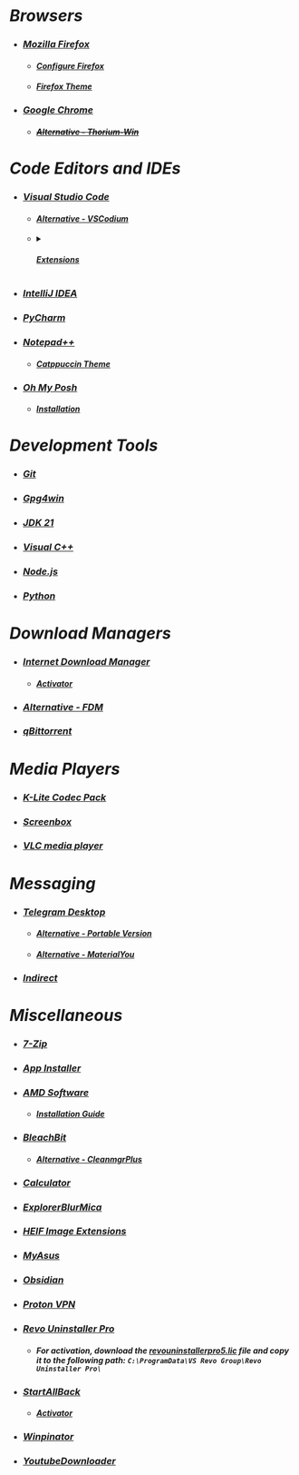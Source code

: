 # _Browsers_
  - ### _[Mozilla Firefox](https://www.mozilla.org/en-US/firefox/all/#product-desktop-release)_
    - #### _[Configure Firefox](https://github.com/amitxv/PC-Tuning/blob/main/docs/post-install.md#configure-a-web-browser)_
    - #### _[Firefox Theme](https://github.com/datguypiko/Firefox-Mod-Blur)_
  - ### _[Google Chrome](https://www.google.com/intl/en/chrome/?standalone=1)_
    - #### _[~~Alternative - Thorium-Win~~](https://github.com/Alex313031/Thorium-Win)_

# _Code Editors and IDEs_
  - ### _[Visual Studio Code](https://code.visualstudio.com/download)_
    - #### _[Alternative - VSCodium](https://github.com/VSCodium/vscodium)_

    - <details>
        <summary><h4><i><a href="https://marketplace.visualstudio.com">Extensions</a></i></h4></summary>
        <ul>
          <li><h5><i><a href="https://marketplace.visualstudio.com/items?itemName=dbaeumer.vscode-eslint">ESLint</a></i></h5></li>
          <li><h5><i><a href="https://marketplace.visualstudio.com/items?itemName=eamodio.gitlens">GitLens</a></i></h5></li>
          <li><h5><i><a href="https://marketplace.visualstudio.com/items?itemName=GitHub.vscode-github-actions">GitHub Actions</a></i></h5></li>
          <li><h5><i><a href="https://marketplace.visualstudio.com/items?itemName=redhat.java">Language Support for Java</a></i></h5></li>
          <li><h5><i><a href="https://marketplace.visualstudio.com/items?itemName=ritwickdey.LiveServer">Live Server</a></i></h5></li>
          <li><h5><i><a href="https://marketplace.visualstudio.com/items?itemName=PKief.material-icon-theme">Material Icon Theme</a></i></h5></li>
          <li><h5><i><a href="https://marketplace.visualstudio.com/items?itemName=ms-vscode.makefile-tools">Makefile Tools</a></i></h5></li>
          <li><h5><i><a href="https://marketplace.visualstudio.com/items?itemName=DavidAnson.vscode-markdownlint">Markdown Lint</a></i></h5></li>
          <li><h5><i><a href="https://marketplace.visualstudio.com/items?itemName=esbenp.prettier-vscode">Prettier</a></i></h5></li>
          <li><h5><i><a href="https://marketplace.visualstudio.com/items?itemName=ms-vscode.PowerShell">PowerShell</a></i></h5></li>
          <li><h5><i><a href="https://marketplace.visualstudio.com/items?itemName=ms-python.pylint">Pylint</a></i></h5></li>
          <li><h5><i><a href="https://marketplace.visualstudio.com/items?itemName=ms-python.python">Python</a></i></h5></li>
          <li><h5><i><a href="https://marketplace.visualstudio.com/items?itemName=ms-vscode-remote.remote-ssh">Remote SSH</a></i></h5></li>
          <li><h5><i><a href="https://marketplace.visualstudio.com/items?itemName=redhat.vscode-xml">XML</a></i></h5></li>
          <li><h5><i><a href="https://marketplace.visualstudio.com/items?itemName=redhat.vscode-yaml">YAML</a></i></h5></li>
        </ul>
      </details>

  - ### _[IntelliJ IDEA](https://www.jetbrains.com/idea/download/?section=windows)_
  - ### _[PyCharm](https://www.jetbrains.com/pycharm/download/?section=windows)_
  - ### _[Notepad++](https://github.com/notepad-plus-plus/notepad-plus-plus)_
    - #### _[Catppuccin Theme](https://github.com/catppuccin/notepad-plus-plus/blob/main/catppuccin-mocha.xml)_
  - ### _[Oh My Posh](https://github.com/jandedobbeleer/oh-my-posh)_
    - #### _[Installation](https://ohmyposh.dev/docs/installation/windows)_

# _Development Tools_
  - ### _[Git](https://git-scm.com)_
  - ### _[Gpg4win](https://www.gpg4win.org)_
  - ### _[JDK 21](https://www.oracle.com/in/java/technologies/downloads/#jdk21-windows)_
  - ### _[Visual C++](https://github.com/abbodi1406/vcredist)_
  - ### _[Node.js](https://nodejs.org/en)_
  - ### _[Python](https://www.python.org/downloads)_

# _Download Managers_
  - ### _[Internet Download Manager](https://www.internetdownloadmanager.com)_
    - #### _[Activator](https://github.com/J2TEAM/idm-trial-reset)_
  - ### _[Alternative - FDM](https://www.freedownloadmanager.org)_
  - ### _[qBittorrent](https://www.qbittorrent.org)_

# _Media Players_
  - ### _[K-Lite Codec Pack](https://codecguide.com/download_k-lite_codec_pack_full.htm)_
  - ### _[Screenbox](https://github.com/huynhsontung/Screenbox)_
  - ### _[VLC media player](https://www.videolan.org)_

# _Messaging_
  - ### _[Telegram Desktop](https://apps.microsoft.com/detail/telegram-desktop/9NZTWSQNTD0S?hl=en-in&gl=IN)_
    - #### _[Alternative - Portable Version](https://desktop.telegram.org)_
    - #### _[Alternative - MaterialYou](https://github.com/kukuruzka165/materialgram)_
  - ### _[Indirect](https://github.com/huynhsontung/Indirect)_

# _Miscellaneous_
  - ### _[7-Zip](https://www.7-zip.org)_
  - ### _[App Installer](https://apps.microsoft.com/detail/app-installer/9NBLGGH4NNS1?hl=en-in&gl=IN)_
  - ### _[AMD Software](https://www.amd.com/en/support/apu/amd-ryzen-processors/amd-ryzen-5-mobile-processors-radeon-vega-graphics/amd-ryzen-5-1)_
    - #### _[Installation Guide](https://docs.atlasos.net/getting-started/post-installation/drivers/gpu/amd)_
  - ### _[BleachBit](https://github.com/bleachbit/bleachbit)_
    - #### _[Alternative - CleanmgrPlus](https://github.com/builtbybel/CleanmgrPlus)_
  - ### _[Calculator](https://apps.microsoft.com/detail/windows-calculator/9WZDNCRFHVN5?hl=en-in&gl=IN)_
  - ### _[ExplorerBlurMica](https://github.com/Maplespe/ExplorerBlurMica)_
  - ### _[HEIF Image Extensions](https://apps.microsoft.com/detail/heif-image-extensions/9PMMSR1CGPWG?hl=en-in&gl=IN)_
  - ### _[MyAsus](https://apps.microsoft.com/detail/myasus/9N7R5S6B0ZZH?hl=en-in&gl=IN)_
  - ### _[Obsidian](https://obsidian.md)_
  - ### _[Proton VPN](https://protonvpn.com/download-windows)_
  - ### _[Revo Uninstaller Pro](https://www.revouninstaller.com/revo-uninstaller-free-download)_
    - #### _For activation, download the [revouninstallerpro5.lic](../Extra/revouninstallerpro5.lic) file and copy it to the following path: `C:\ProgramData\VS Revo Group\Revo Uninstaller Pro\`_
  - ### _[StartAllBack](https://www.startallback.com)_
    - #### _[Activator](https://github.com/sakshiagrwal/SAB)_
  - ### _[Winpinator](https://winpinator.swisz.cz/download.html)_
  - ### _[YoutubeDownloader](https://github.com/Tyrrrz/YoutubeDownloader)_
